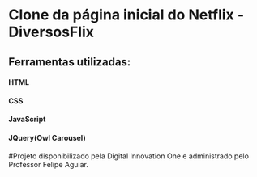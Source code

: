 # Clone da página inicial do Netflix - DiversosFlix

## Ferramentas utilizadas:

#### HTML

#### CSS

#### JavaScript

#### JQuery(Owl Carousel)

#Projeto disponibilizado pela Digital Innovation One e administrado pelo Professor Felipe Aguiar.

